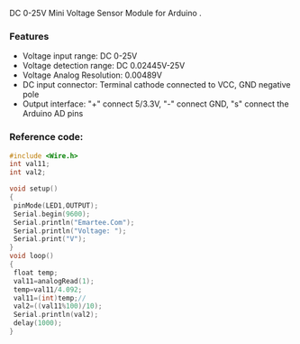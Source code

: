 DC 0-25V Mini Voltage Sensor Module for Arduino .

### Features 
- Voltage input range: DC 0-25V  
- Voltage detection range: DC 0.02445V-25V  
- Voltage Analog Resolution: 0.00489V  
- DC input connector: Terminal cathode connected to VCC, GND negative pole  
- Output interface: "+" connect 5/3.3V, "-" connect GND, "s" connect the Arduino AD pins   
### Reference code:  
``` cpp
#include <Wire.h>  
int val11;   
int val2;

void setup()   
{     
 pinMode(LED1,OUTPUT);     
 Serial.begin(9600);     
 Serial.println("Emartee.Com");     
 Serial.println("Voltage: ");     
 Serial.print("V");   
}   
void loop()   
{         
 float temp;         
 val11=analogRead(1);         
 temp=val11/4.092;         
 val11=(int)temp;//         
 val2=((val11%100)/10);         
 Serial.println(val2);            
 delay(1000);   
}
```
